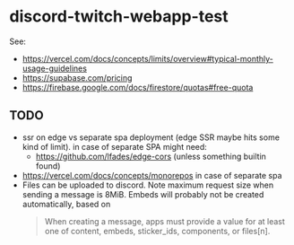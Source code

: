 # discord-twitch-webapp-test


See:

- https://vercel.com/docs/concepts/limits/overview#typical-monthly-usage-guidelines
- https://supabase.com/pricing
- https://firebase.google.com/docs/firestore/quotas#free-quota

## TODO

- ssr on edge vs separate spa deployment (edge SSR maybe hits some kind
  of limit).
  in case of separate SPA might need:
   - https://github.com/lfades/edge-cors (unless something builtin found)
- https://vercel.com/docs/concepts/monorepos in case of separate spa
- Files can be uploaded to discord. Note maximum request size when sending a
  message is 8MiB. Embeds will probably not be created automatically, based on
  <blockquote>When creating a message, apps must provide a value for at least one of
  content, embeds, sticker_ids, components, or files[n].<blockquote>



